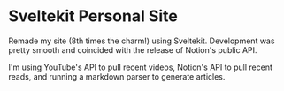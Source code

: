 # Sveltekit Personal Site

Remade my site (8th times the charm!) using Sveltekit.
Development was pretty smooth and coincided with the release of Notion's public API.

I'm using YouTube's API to pull recent videos, Notion's API to pull recent reads, and running a markdown parser to generate articles.